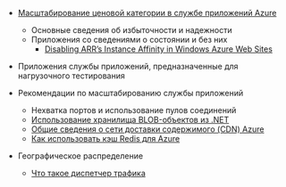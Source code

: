 * [Масштабирование ценовой категории в службе приложений Azure](../articles/app-service-web/web-sites-scale.md)
  
  * Основные сведения об избыточности и надежности
  * Приложения со сведениями о состоянии и без них
    * [Disabling ARR’s Instance Affinity in Windows Azure Web Sites](/blog/disabling-arrs-instance-affinity-in-windows-azure-web-sites/)
* Приложения службы приложений, предназначенные для нагрузочного тестирования   
* Рекомендации по масштабированию службы приложений
  
  * Нехватка портов и использование пулов соединений
  * [Использование хранилища BLOB-объектов из .NET](../articles/storage/storage-dotnet-how-to-use-blobs.md)
  * [Общие сведения о сети доставки содержимого (CDN) Azure](../articles/cdn/cdn-overview.md)
  * [Как использовать кэш Redis для Azure](../articles/redis-cache/cache-dotnet-how-to-use-azure-redis-cache.md)
* Географическое распределение
  
  * [Что такое диспетчер трафика](../articles/traffic-manager/traffic-manager-overview.md)



<!--HONumber=Nov16_HO3-->


